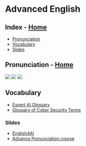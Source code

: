# Advanced English
## Index - [Home](https://github.com/DLesmes/English/blob/main/README.md)
* [Pronunciation](https://github.com/DLesmes/English/blob/main/High.md#pronunciation---home)
* [Vocabulary](https://github.com/DLesmes/English/blob/main/High.md#vocabulary)
* [Slides](https://github.com/DLesmes/English/blob/main/High.md#slides)
## Pronunciation - [Home](https://github.com/DLesmes/English/blob/main/README.md)

![](https://www.woodwardenglish.com/wp-content/uploads/2013/03/pronunciation-final-s-english.gif)
![](https://i.imgur.com/FaBTfCR.png)
![](https://www.woodwardenglish.com/wp-content/uploads/2012/11/pronunciation-of-ed-in-english.gif)

## Vocabulary
* [Expert AI Glossary](https://www.expert.ai/glossary-of-ai-terms/)
* [Glossary of Cyber Security Terms](https://www.sans.org/security-resources/glossary-of-terms/)

### Slides
* [English4AI](https://github.com/DLesmes/English/blob/main/advance/students-slides-curso-de-ingles-para-trabajar-con-ia_270134c8-50d3-4945-a32b-d67e7a76ff72.pdf)
* [Advance Pronunciation course](https://static.platzi.com/media/public/uploads/slides-curso-de-ingles-avanzando_-pronunicacion_c00259ff-8c50-4760-846a-bb34f139a8bc.pdf)
